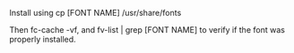 Install using cp [FONT NAME] /usr/share/fonts 

Then fc-cache -vf, and fv-list | grep [FONT NAME] to verify if the font was properly installed.

